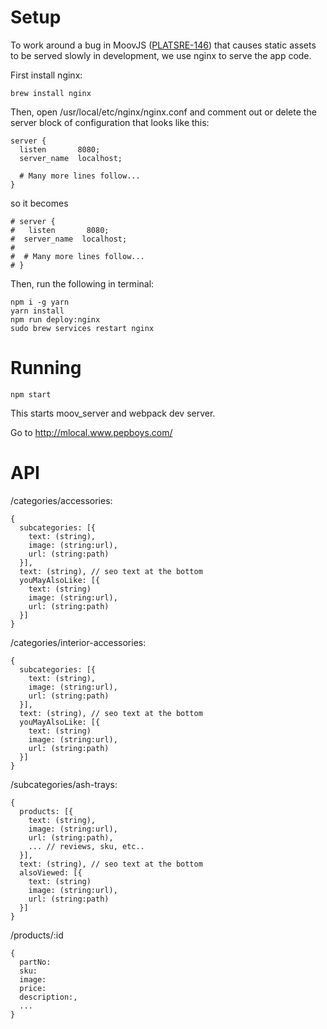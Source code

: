 # Setup

To work around a bug in MoovJS
 ([PLATSRE-146](https://moovweb.atlassian.net/browse/PLATSRE-146)) that
 causes static assets to be served slowly in development, we
 use nginx to serve the app code.

First install nginx:

```
brew install nginx
```

Then, open /usr/local/etc/nginx/nginx.conf and comment out or delete
the server block of configuration that looks like this:

```
server {
  listen       8080;
  server_name  localhost;

  # Many more lines follow...
}  
```

so it becomes

```
# server {
#   listen       8080;
#  server_name  localhost;
#  
#  # Many more lines follow...
# }  
```

Then, run the following in terminal:

```
npm i -g yarn
yarn install
npm run deploy:nginx
sudo brew services restart nginx
```

# Running

```
npm start
```

This starts moov_server and webpack dev server.  

Go to http://mlocal.www.pepboys.com/


# API

/categories/accessories:

```
{
  subcategories: [{
    text: (string),
    image: (string:url),
    url: (string:path)
  }],
  text: (string), // seo text at the bottom
  youMayAlsoLike: [{
    text: (string)
    image: (string:url),
    url: (string:path)
  }]
}
```

/categories/interior-accessories:
```
{
  subcategories: [{
    text: (string),
    image: (string:url),
    url: (string:path)
  }],
  text: (string), // seo text at the bottom
  youMayAlsoLike: [{
    text: (string)
    image: (string:url),
    url: (string:path)
  }]
}
```

/subcategories/ash-trays:
```
{
  products: [{
    text: (string),
    image: (string:url),
    url: (string:path),
    ... // reviews, sku, etc..
  }],
  text: (string), // seo text at the bottom
  alsoViewed: [{
    text: (string)
    image: (string:url),
    url: (string:path)
  }]
}
```

/products/:id
```
{
  partNo:
  sku:
  image:
  price:
  description:,
  ...
}

```
